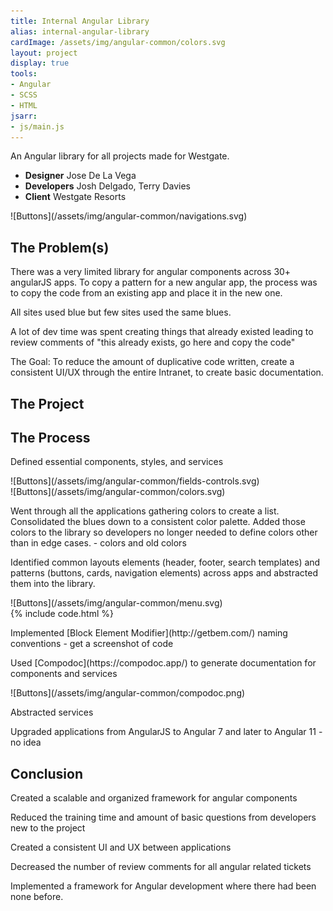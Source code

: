 ```yaml
---
title: Internal Angular Library
alias: internal-angular-library
cardImage: /assets/img/angular-common/colors.svg
layout: project
display: true
tools:
- Angular
- SCSS
- HTML
jsarr:
- js/main.js
---
```


<section class="project-section project-section--intro">
	<div class="project-section__inner">
		<!-- <div class="flex-row flex-row--container">
			<div class="flex-row__column flex-row__column--6">
				<span class="project-section__img">
					<span markdown="1">![Buttons](/assets/img/angular-common/typography.svg)</span>
				</span>
			</div>
			<div class="flex-row__column flex-row__column--6 project-section__intro">
				<div class="project-section__intro-text">
					<p class="project-section__summary">An Angular library for all projects made for Westgate.</p>
				</div>
				<ul class="flex-row__column project-section__team">
					<li class="project-section__team-member">
						<strong>Designer</strong>
						<span>Jose De La Vega</span>
					</li>
					<li class="project-section__team-member">
						<strong>Developers</strong>
						<span>Josh Delgado, Terry Davies</span>
					</li>
					<li class="project-section__team-member">
						<strong>Client</strong>
						<span>Westgate Resorts</span>
					</li>
				</ul>
			</div>
		</div> -->
		<div class="project-section__intro-text">
			<p class="project-section__summary">An Angular library for all projects made for Westgate.</p>
		</div>
		<ul class="flex-row__column project-section__team project-section__team--inline">
			<li class="project-section__team-member">
				<strong>Designer</strong>
				<span>Jose De La Vega</span>
			</li>
			<li class="project-section__team-member">
				<strong>Developers</strong>
				<span>Josh Delgado, Terry Davies</span>
			</li>
			<li class="project-section__team-member">
				<strong>Client</strong>
				<span>Westgate Resorts</span>
			</li>
		</ul>
		<span class="project-section__img">
			<span markdown="1">![Buttons](/assets/img/angular-common/navigations.svg)</span>
		</span>
	</div>
</section>
<section class="project-section project-section--problem">
	<div class="project-section__inner">
		<h2 class="project-section__title">The Problem(s)</h2>
		<div class="flex-row flex-row--container">
			<div class="flex-row__column">
				<p>There was a very limited library for angular components across 30+ angularJS apps. To copy a pattern for a new angular app, the process was to copy the code from an existing app and place it in the new one.</p>
				<p>All sites used blue but few sites used the same blues.</p>
				<p>A lot of dev time was spent creating things that already existed leading to review comments of "this already exists, go here and copy the code"</p>
				<p>The Goal: To reduce the amount of duplicative code written, create a consistent UI/UX through the entire Intranet, to create basic documentation.</p>
			</div>
		</div>
	</div>
</section>
<section class="project-section project-section--project">
	<div class="project-section__inner">
		<h2 class="project-section__title">The Project</h2>
		<div class="flex-row flex-row--container">
			<div class="flex-row__column">
				<div class="project-section__mockups">
					<div class="desktop">
						<div class="desktop__screen"></div>
						<div class="desktop__stand"></div>
						<div class="desktop__base"></div>
					</div>
					<div class="tablet">
						<div class="tablet__screen"></div>
					</div>
					<div class="iphone">
						<div class="iphone__screen"></div>
					</div>
				</div>
			</div>
		</div>
	</div>
</section>
<section class="project-section project-section--process">
	<div class="project-section__inner">
		<h2 class="project-section__title">The Process</h2>
		<div class="flex-row flex-row--container">
			<div class="flex-row__column flex-row__column--6">
				<p>Defined essential components, styles, and services</p>
			</div>
			<div class="flex-row__column flex-row__column--6">
				<span class="project-section__img">
					<span markdown="1">![Buttons](/assets/img/angular-common/fields-controls.svg)</span>
				</span>
			</div>
			<div class="flex-row__column flex-row__column--6">
				<span class="project-section__img">
					<span markdown="1">![Buttons](/assets/img/angular-common/colors.svg)</span>
				</span>
			</div>
			<div class="flex-row__column flex-row__column--6">
				<p>Went through all the applications gathering colors to create a list. Consolidated the blues down to a consistent color palette. Added those colors to the library so developers no longer needed to define colors other than in edge cases. - colors and old colors</p>
			</div>
			<div class="flex-row__column flex-row__column--6">
				<p>Identified common layouts elements (header, footer, search templates) and patterns (buttons, cards, navigation elements) across apps and abstracted them into the library.</p>
			</div>
			<div class="flex-row__column flex-row__column--6">
				<span class="project-section__img">
					<span markdown="1">![Buttons](/assets/img/angular-common/menu.svg)</span>
				</span>
			</div>
			<div class="flex-row__column flex-row__column--6">
				{% include code.html %}
			</div>
			<div class="flex-row__column flex-row__column--6">
				<p markdown="1">Implemented [Block Element Modifier](http://getbem.com/) naming conventions - get a screenshot of code</p>
			</div>
			<div class="flex-row__column flex-row__column--6">
				<p markdown="1">Used [Compodoc](https://compodoc.app/) to generate documentation for components and services</p>
			</div>
			<div class="flex-row__column flex-row__column--6">
				<span class="project-section__img project-section__img--no-scroll" markdown="1">![Buttons](/assets/img/angular-common/compodoc.png)
				</span>
			</div>
			<div class="flex-row__column">
				<p>Abstracted services</p>
				<p>Upgraded applications from AngularJS to Angular 7 and later to Angular 11 -  no idea</p>
			</div>
		</div>
	</div>
</section>
<section class="project-section project-section--conclusion">
	<div class="project-section__inner">
		<h2 class="project-section__title">Conclusion</h2>
		<div class="flex-row flex-row--container">
			<div class="flex-row__column project-section__intro">
				<p>Created a scalable and organized framework for angular components</p>
				<p>Reduced the training time and amount of basic questions from developers new to the project</p>
				<p>Created a consistent UI and UX between applications</p>
				<p>Decreased the number of review comments for all angular related tickets</p>
				<p>Implemented a framework for Angular development where there had been none before.</p>
			</div>
		</div>
	</div>
</section>

<!-- 
<span markdown="1">
![Buttons](/assets/img/angular-common/colors.svg)
![Buttons](/assets/img/angular-common/typography.svg)
![Buttons](/assets/img/angular-common/icons.svg)
![Buttons](/assets/img/angular-common/navigations.svg)
![Buttons](/assets/img/angular-common/menu.svg)
</span> -->